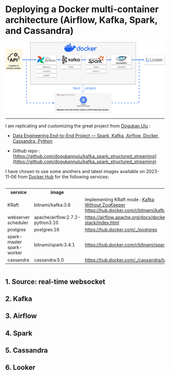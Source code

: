 # Deploying a Docker multi-container architecture (Airflow, Kafka, Spark, and Cassandra)

![project diagram](./img/diagram_cryptos_png.png)

<hr>

I am replicating and customizing the great project from [Dogukan Ulu](https://dogukanulu.dev/) :

* [Data Engineering End-to-End Project — Spark, Kafka, Airflow, Docker, Cassandra, Python](https://medium.com/@dogukannulu/data-engineering-end-to-end-project-1-7a7be2a3671)

* Github repo : [https://github.com/dogukannulu/kafka_spark_structured_streaming](https://github.com/dogukannulu/kafka_spark_structured_streaming)

I have chosen to use some anothers and latest images available on 2023-11-06 from [Docker Hub](https://hub.docker.com/) for the following services:

<div style="display:flex; justify-content:center; width:100%">
<table>
<tr><th>service</th><th>image</th><th></th></tr>
<tr><td>KRaft</td><td>bitnami/kafka:3.6</td><td>Implementing KRaft mode : <a href="https://developer.confluent.io/learn/kraft/">Kafka Without ZooKeeper</a><br><a href="https://hub.docker.com/r/bitnami/kafka">https://hub.docker.com/r/bitnami/kafka</a></td></tr>
<tr><td>webserver<br>scheduler</td><td>apache/airflow:2.7.2-python3.10</td><td><a href="https://airflow.apache.org/docs/docker-stack/index.html">https://airflow.apache.org/docs/docker-stack/index.html</a></tr>
<tr><td>postgres</td><td>postgres:16</td><td><a href="https://hub.docker.com/_/postgres">https://hub.docker.com/_/postgres</a></td>
<tr><td>spark-master<br>spark-worker</td><td>bitnami/spark:3.4.1</td><td><a href="https://hub.docker.com/r/bitnami/spark">https://hub.docker.com/r/bitnami/spark</td></tr>
<tr><td>cassandra</td><td>cassandra:5.0</td><td><a href="https://hub.docker.com/_/cassandra/tags">https://hub.docker.com/_/cassandra/tags</td></tr>
</table>
</div>

## 1. Source: real-time websocket

## 2. Kafka

## 3. Airflow

## 4. Spark

## 5. Cassandra

## 6. Looker

